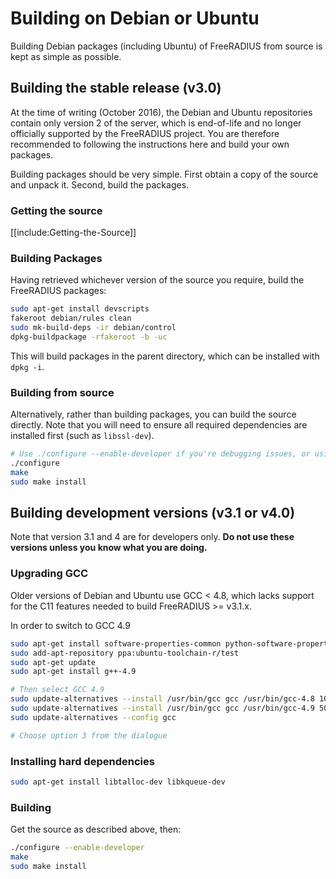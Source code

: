 # Building on Debian or Ubuntu

Building Debian packages (including Ubuntu) of FreeRADIUS from source is kept as simple as possible.

## Building the stable release (v3.0)

At the time of writing (October 2016), the Debian and Ubuntu repositories contain only version 2 of the server, which is end-of-life and no longer officially supported by the FreeRADIUS project. You are therefore recommended to following the instructions here and build your own packages.

Building packages should be very simple. First obtain a copy of the source and unpack it. Second, build the packages.

### Getting the source

[[include:Getting-the-Source]]

### Building Packages

Having retrieved whichever version of the source you require, build the FreeRADIUS packages:

```bash
sudo apt-get install devscripts
fakeroot debian/rules clean
sudo mk-build-deps -ir debian/control
dpkg-buildpackage -rfakeroot -b -uc
```

This will build packages in the parent directory, which can be installed with ``dpkg -i``.

### Building from source

Alternatively, rather than building packages, you can build the source directly. Note that you will need to ensure all required dependencies are installed first (such as `libssl-dev`).

```bash
# Use ./configure --enable-developer if you're debugging issues, or using unstable code.
./configure
make
sudo make install
```


## Building development versions (v3.1 or v4.0)

Note that version 3.1 and 4 are for developers only. **Do not use these versions unless you know what you are doing.**

### Upgrading GCC

Older versions of Debian and Ubuntu use GCC < 4.8, which lacks support for the C11 features needed to build FreeRADIUS >= v3.1.x.

In order to switch to GCC 4.9
```bash
sudo apt-get install software-properties-common python-software-properties
sudo add-apt-repository ppa:ubuntu-toolchain-r/test
sudo apt-get update
sudo apt-get install g++-4.9

# Then select GCC 4.9
sudo update-alternatives --install /usr/bin/gcc gcc /usr/bin/gcc-4.8 100 --slave /usr/bin/g++ g++ /usr/bin/g++-4.8
sudo update-alternatives --install /usr/bin/gcc gcc /usr/bin/gcc-4.9 50 --slave /usr/bin/g++ g++ /usr/bin/g++-4.9 
sudo update-alternatives --config gcc

# Choose option 3 from the dialogue
```

### Installing hard dependencies

```bash
sudo apt-get install libtalloc-dev libkqueue-dev
```

### Building

Get the source as described above, then:

```bash
./configure --enable-developer
make
sudo make install
```


